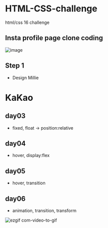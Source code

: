 # HTML-CSS-challenge
html/css 16 challenge 

## Insta profile page clone coding
![image](https://user-images.githubusercontent.com/40200760/80856162-69fc4900-8c82-11ea-8f31-6af20f5370ba.png)


## Step 1
- Design Millie


# KaKao
## day03
- fixed, float -> position:relative
## day04
- hover, display:flex
## day05
- hover, transition
## day06
- animation, transition, transform

![ezgif com-video-to-gif](https://user-images.githubusercontent.com/40200760/82120518-b20e8600-97c1-11ea-8347-e849e2e78e7b.gif)
